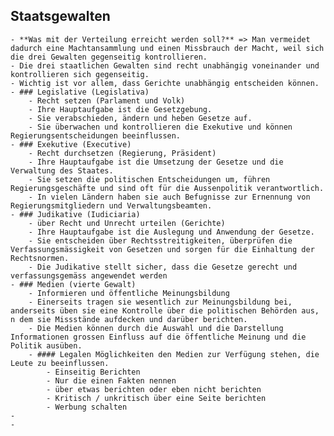 ## Staatsgewalten
	- **Was mit der Verteilung erreicht werden soll?** => Man vermeidet dadurch eine Machtansammlung und einen Missbrauch der Macht, weil sich die drei Gewalten gegenseitig kontrollieren.
	- Die drei staatlichen Gewalten sind recht unabhängig voneinander und kontrollieren sich gegenseitig.
	- Wichtig ist vor allem, dass Gerichte unabhängig entscheiden können.
	- ### Legislative (Legislativa)
		- Recht setzen (Parlament und Volk)
		- Ihre Hauptaufgabe ist die Gesetzgebung.
		- Sie verabschieden, ändern und heben Gesetze auf.
		- Sie überwachen und kontrollieren die Exekutive und können Regierungsentscheidungen beeinflussen.
	- ### Exekutive (Executive)
		- Recht durchsetzen (Regierung, Präsident)
		- Ihre Hauptaufgabe ist die Umsetzung der Gesetze und die Verwaltung des Staates.
		- Sie setzen die politischen Entscheidungen um, führen Regierungsgeschäfte und sind oft für die Aussenpolitik verantwortlich.
		- In vielen Ländern haben sie auch Befugnisse zur Ernennung von Regierungsmitgliedern und Verwaltungsbeamten.
	- ### Judikative (Iudiciaria)
		- über Recht und Unrecht urteilen (Gerichte)
		- Ihre Hauptaufgabe ist die Auslegung und Anwendung der Gesetze.
		- Sie entscheiden über Rechtsstreitigkeiten, überprüfen die Verfassungsmässigkeit von Gesetzen und sorgen für die Einhaltung der Rechtsnormen.
		- Die Judikative stellt sicher, dass die Gesetze gerecht und verfassungsgemäss angewendet werden
	- ### Medien (vierte Gewalt)
		- Informieren und öffentliche Meinungsbildung
		- Einerseits tragen sie wesentlich zur Meinungsbildung bei, anderseits üben sie eine Kontrolle über die politischen Behörden aus, n dem sie Missstände aufdecken und darüber berichten.
		- Die Medien können durch die Auswahl und die Darstellung Informationen grossen Einfluss auf die öffentliche Meinung und die Politik ausüben.
		- #### Legalen Möglichkeiten den Medien zur Verfügung stehen, die Leute zu beeinflussen.
			- Einseitig Berichten
			- Nur die einen Fakten nennen
			- über etwas berichten oder eben nicht berichten
			- Kritisch / unkritisch über eine Seite berichten
			- Werbung schalten
	-
	-